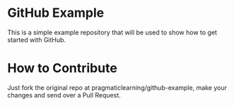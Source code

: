 GitHub Example
==============

This is a simple example repository that will be used to show how to get started with GitHub.

How to Contribute
=================     

Just fork the original repo at pragmaticlearning/github-example, make your changes and send over a Pull Request.

